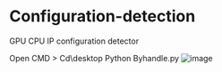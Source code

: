 # Configuration-detection
GPU CPU IP configuration detector


Open CMD >
Cd\desktop
Python Byhandle.py
![image](https://github.com/Handle-py/Configuration-detection/assets/144564918/d5f6c929-424d-4a35-9650-b498e17c5251)
